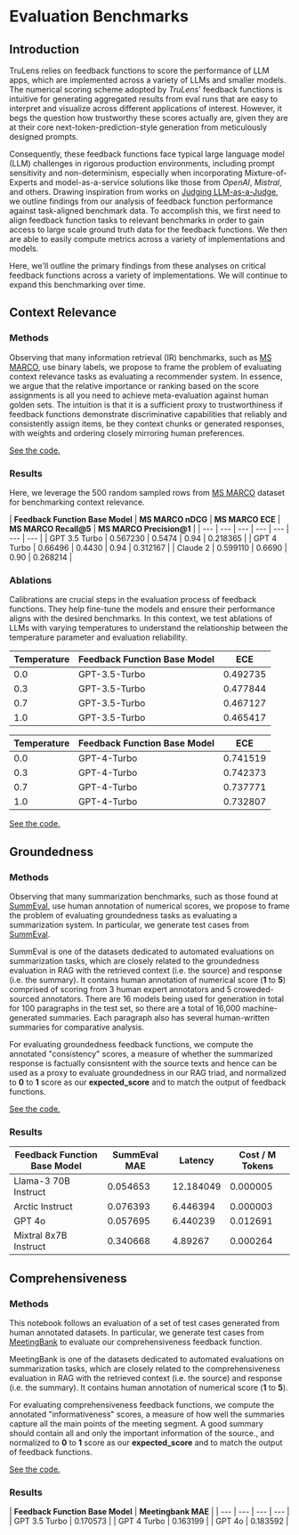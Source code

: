 # Evaluation Benchmarks

## Introduction

TruLens relies on feedback functions to score the performance of LLM apps, which are implemented across a variety of LLMs and smaller models. The numerical scoring scheme adopted by _TruLens_' feedback functions is intuitive for generating aggregated results from eval runs that are easy to interpret and visualize across different applications of interest. However, it begs the question how trustworthy these scores actually are, given they are at their core next-token-prediction-style generation from meticulously designed prompts.

Consequently, these feedback functions face typical large language model (LLM) challenges in rigorous production environments, including prompt sensitivity and non-determinism, especially when incorporating Mixture-of-Experts and model-as-a-service solutions like those from _OpenAI_, _Mistral_, and others. Drawing inspiration from works on [Judging LLM-as-a-Judge](https://arxiv.org/pdf/2306.05685), we outline findings from our analysis of feedback function performance against task-aligned benchmark data. To accomplish this, we first need to align feedback function tasks to relevant benchmarks in order to gain access to large scale ground truth data for the feedback functions. We then are able to easily compute metrics across a variety of implementations and models.

Here, we'll outline the primary findings from these analyses on critical feedback functions across a variety of implementations. We will continue to expand this benchmarking over time.

## Context Relevance

### Methods

Observing that many information retrieval (IR) benchmarks, such as [MS MARCO](https://huggingface.co/datasets/ms_marco/viewer/v2.1), use binary labels, we propose to frame the problem of evaluating context relevance tasks as evaluating a recommender system. In essence, we argue that the relative importance or ranking based on the score assignments is all you need to achieve meta-evaluation against human golden sets. The intuition is that it is a sufficient proxy to trustworthiness if feedback functions demonstrate discriminative capabilities that reliably and consistently assign items, be they context chunks or generated responses, with weights and ordering closely mirroring human preferences.

[See the code.](context_relevance_benchmark.ipynb)

### Results

Here, we leverage the 500 random sampled rows from [MS MARCO](https://arxiv.org/abs/1611.09268) dataset for benchmarking context relevance.

| **Feedback Function Base Model** | **MS MARCO nDCG** | **MS MARCO ECE** | **MS MARCO Recall@5** | **MS MARCO Precision@1** |
| --- | --- | --- | --- | --- | --- | --- |
| GPT 3.5 Turbo | 0.567230 | 0.5474 | 0.94 | 0.218365 |
| GPT 4 Turbo | 0.66496 | 0.4430 | 0.94 | 0.312167 |
| Claude 2 | 0.599110 | 0.6690 | 0.90 | 0.268214 |

### Ablations

Calibrations are crucial steps in the evaluation process of feedback functions. They help fine-tune the models and ensure their performance aligns with the desired benchmarks. In this context, we test ablations of LLMs with varying temperatures to understand the relationship between the temperature parameter and evaluation reliability.

| **Temperature** | **Feedback Function Base Model**       | **ECE**      |
| --- | --- | --- |
| 0.0         | GPT-3.5-Turbo | 0.492735 |
| 0.3         | GPT-3.5-Turbo | 0.477844 |
| 0.7         | GPT-3.5-Turbo | 0.467127 |
| 1.0         | GPT-3.5-Turbo | 0.465417 |


| **Temperature** | **Feedback Function Base Model**       | **ECE**      |
| --- | --- | --- |
| 0.0         | GPT-4-Turbo | 0.741519 |
| 0.3         | GPT-4-Turbo | 0.742373 |
| 0.7         | GPT-4-Turbo | 0.737771 |
| 1.0         | GPT-4-Turbo | 0.732807 |

[See the code.](context_relevance_calibration.ipynb)

## Groundedness

### Methods

Observing that many summarization benchmarks, such as those found at [SummEval](https://arxiv.org/abs/2007.12626), use human annotation of numerical scores, we propose to frame the problem of evaluating groundedness tasks as evaluating a summarization system. In particular, we generate test cases from [SummEval](https://arxiv.org/abs/2007.12626).

SummEval is one of the datasets dedicated to automated evaluations on summarization tasks, which are closely related to the groundedness evaluation in RAG with the retrieved context (i.e. the source) and response (i.e. the summary). It contains human annotation of numerical score (**1** to **5**) comprised of scoring from 3 human expert annotators and 5 croweded-sourced annotators. There are 16 models being used for generation in total for 100 paragraphs in the test set, so there are a total of 16,000 machine-generated summaries. Each paragraph also has several human-written summaries for comparative analysis. 

For evaluating groundedness feedback functions, we compute the annotated "consistency" scores, a measure of whether the summarized response is factually consisntent with the source texts and hence can be used as a proxy to evaluate groundedness in our RAG triad, and normalized to **0** to **1** score as our **expected_score** and to match the output of feedback functions.

[See the code.](groundedness_benchmark.ipynb)

### Results

| **Feedback Function Base Model** | **SummEval MAE** | **Latency** | **Cost / M Tokens** |
| --- | --- | --- | --- |
| Llama-3 70B Instruct | 0.054653 | 12.184049 | 0.000005 |
| Arctic Instruct | 0.076393 | 6.446394 | 0.000003 |
| GPT 4o | 0.057695 | 6.440239 | 0.012691 |
| Mixtral 8x7B Instruct | 0.340668 | 4.89267 | 0.000264 |

## Comprehensiveness

### Methods

This notebook follows an evaluation of a set of test cases generated from human
annotated datasets. In particular, we generate test cases from 
[MeetingBank](https://arxiv.org/abs/2305.17529) to evaluate our
comprehensiveness feedback function.

MeetingBank is one of the datasets dedicated to automated evaluations on
summarization tasks, which are closely related to the comprehensiveness
evaluation in RAG with the retrieved context (i.e. the source) and response
(i.e. the summary). It contains human annotation of numerical score (**1** to
**5**). 

For evaluating comprehensiveness feedback functions, we compute the annotated
"informativeness" scores, a measure of how well  the summaries capture all the
main points of the meeting segment. A good summary should contain all and only
the important information of the source., and normalized to **0** to **1** score
as our **expected_score** and to match the output of feedback functions.

[See the code.](comprehensiveness_benchmark.ipynb)

### Results

| **Feedback Function Base Model** | **Meetingbank MAE** |
| --- | --- | --- | --- |
| GPT 3.5 Turbo | 0.170573 |
| GPT 4 Turbo | 0.163199 |
| GPT 4o | 0.183592 |

